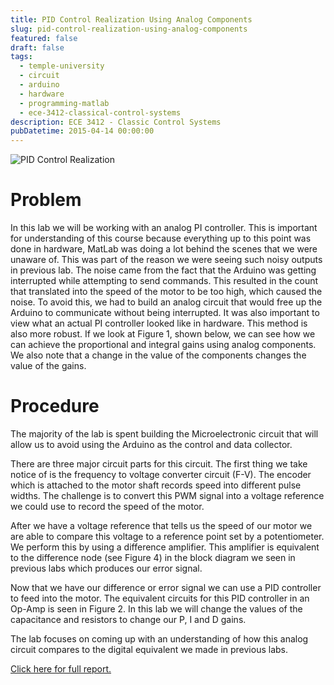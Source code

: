 ```yaml
---
title: PID Control Realization Using Analog Components
slug: pid-control-realization-using-analog-components
featured: false
draft: false
tags:
  - temple-university
  - circuit
  - arduino
  - hardware
  - programming-matlab
  - ece-3412-classical-control-systems
description: ECE 3412 - Classic Control Systems
pubDatetime: 2015-04-14 00:00:00
---
```


![PID Control Realization](@assets/images/3412_controls/pid_control_realization_analog.png)

# Problem

In this lab we will be working with an analog PI controller. This is important
for understanding of this course because everything up to this point was done
in hardware, MatLab was doing a lot behind the scenes that we were unaware of.
This was part of the reason we were seeing such noisy outputs in previous lab.
The noise came from the fact that the Arduino was getting interrupted while
attempting to send commands. This resulted in the count that translated into
the speed of the motor to be too high, which caused the noise. To avoid this,
we had to build an analog circuit that would free up the Arduino to communicate
without being interrupted. It was also important to view what an actual PI
controller looked like in hardware. This method is also more robust. If we look
at Figure 1, shown below, we can see how we can achieve the proportional and
integral gains using analog components. We also note that a change in the value
of the components changes the value of the gains.

# Procedure

The majority of the lab is spent building the Microelectronic circuit that will
allow us to avoid using the Arduino as the control and data collector.

There are three major circuit parts for this circuit. The first thing we take
notice of is the frequency to voltage converter circuit (F-V). The encoder
which is attached to the motor shaft records speed into different pulse widths.
The challenge is to convert this PWM signal into a voltage reference we could
use to record the speed of the motor.

After we have a voltage reference that tells us the speed of our motor we are
able to compare this voltage to a reference point set by a potentiometer. We
perform this by using a difference amplifier. This amplifier is equivalent to
the difference node (see Figure 4) in the block diagram we seen in previous
labs which produces our error signal.

Now that we have our difference or error signal we can use a PID controller to
feed into the motor. The equivalent circuits for this PID controller in an
Op-Amp is seen in Figure 2. In this lab we will change the values of the
capacitance and resistors to change our P, I and D gains.

The lab focuses on coming up with an understanding of how this analog circuit
compares to the digital equivalent we made in previous labs.

[Click here for full report.](/assets/files/20150414_trejo_devin_lab08.pdf)
